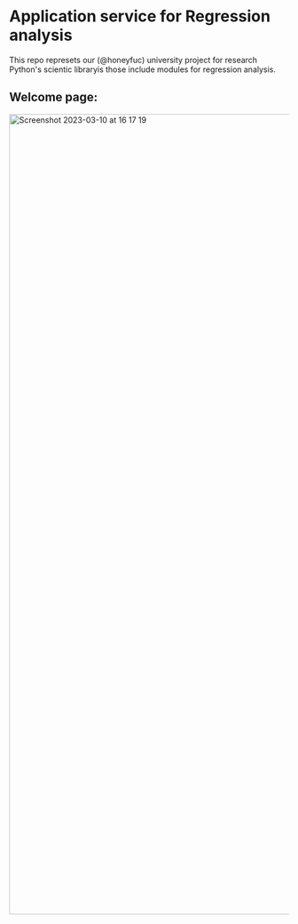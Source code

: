 # Application service for Regression analysis

This repo represets our (@honeyfuc) university project for research Python's scientic libraryis those include modules for regression analysis.

## Welcome page:
<img width="1440" alt="Screenshot 2023-03-10 at 16 17 19" src="https://user-images.githubusercontent.com/79803012/224325840-39377a14-3b3b-4851-9cfa-a3ec568fa90b.png">
